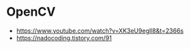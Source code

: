 # OpenCV

- https://www.youtube.com/watch?v=XK3eU9egll8&t=2366s
- https://nadocoding.tistory.com/91
